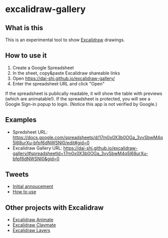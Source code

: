 # excalidraw-gallery

## What is this

This is an experimental tool to show
[Excalidraw](https://excalidraw.com) drawings.

## How to use it

1. Create a Google Spreadsheet
2. In the sheet, copy&paste Excalidraw shareable links
3. Open <https://dai-shi.github.io/excalidraw-gallery/>
4. Enter the spreadsheet URL and click "Open"

If the spreadsheet is publically readable,
it will show the table with previews (which are animatable!).
If the spreadsheet is protected, you will see a Google Sign-in
popup to login. (Notice this app is not verified by Google.)

## Examples

- Spredsheet URL: <https://docs.google.com/spreadsheets/d/17m0x0X3b0OGa_3vvSbwM4q5l68urXu-bfpf6dNWSNI0/edit#gid=0>
- Excalidraw Gallery URL: <https://dai-shi.github.io/excalidraw-gallery/#spreadsheetId=17m0x0X3b0OGa_3vvSbwM4q5l68urXu-bfpf6dNWSNI0&gid=0>

## Tweets

- [Initial annoucement](https://twitter.com/dai_shi/status/1265622487976431618)
- [How to use](https://twitter.com/dai_shi/status/1266309261316943873)

## Other projects with Excalidraw

- [Excalidraw Animate](https://github.com/dai-shi/excalidraw-animate)
- [Excalidraw Claymate](https://github.com/dai-shi/excalidraw-claymate)
- [Excalidraw Layers](https://github.com/dai-shi/excalidraw-layers)
